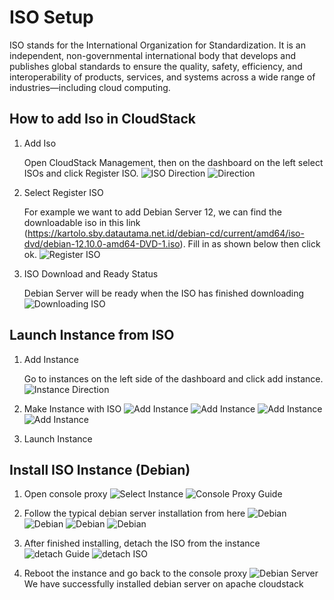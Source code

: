 # ISO Setup

ISO stands for the International Organization for Standardization. It is an independent, non-governmental international body that develops and publishes global standards to ensure the quality, safety, efficiency, and interoperability of products, services, and systems across a wide range of industries—including cloud computing.

## How to add Iso in CloudStack

1. Add Iso
   
   Open CloudStack Management, then on the dashboard on the left select ISOs and click Register ISO.
   ![ISO Direction](/image/image_iso1.png)
   ![Direction](/image/image_iso2.png)

2. Select Register ISO
   
   For example we want to add Debian Server 12, we can find the downloadable iso in this link (https://kartolo.sby.datautama.net.id/debian-cd/current/amd64/iso-dvd/debian-12.10.0-amd64-DVD-1.iso). Fill in as shown below then click ok.
   ![Register ISO](/image/image_register_iso.png)

3. ISO Download and Ready Status
   
   Debian Server will be ready when the ISO has finished downloading
   ![Downloading ISO](/image/image_downloading_iso.png) 

## Launch Instance from ISO

1. Add Instance
   
   Go to instances on the left side of the dashboard and click add instance.
   ![Instance Direction](/image/image_instance.png)

2. Make Instance with ISO
   ![Add Instance](/image/image_add_instance1.png)
   ![Add Instance](/image/image_add_instance2.png)
   ![Add Instance](/image/image_add_instance3.png)
   ![Add Instance](/image/image_add_instance4.png)

3. Launch Instance

## Install ISO Instance (Debian)

1. Open console proxy
   ![Select Instance](/image/image_new_instance.png)
   ![Console Proxy Guide](/image/image_console_proxy.png)

2. Follow the typical debian server installation from here
   ![Debian](/image/image_debian1.png)
   ![Debian](/image/image_debian2.png)
   ![Debian](/image/image_debian3.png)
   ![Debian](/image/image_debian4.png)

3. After finished installing, detach the ISO from the instance
   ![detach Guide](/image/image_detach_guide.png)
   ![detach ISO](/image/image_detach_iso.png)

4. Reboot the instance and go back to the console proxy
   ![Debian Server](/image/image_debian_server.png)
   We have successfully installed debian server on apache cloudstack
